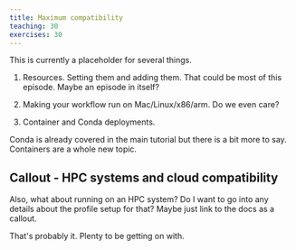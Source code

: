 ```yaml
---
title: Maximum compatibility
teaching: 30
exercises: 30
---
```


This is currently a placeholder for several things.

1) Resources. Setting them and adding them. That could be most of this episode. Maybe an episode
in itself?

2) Making your workflow run on Mac/Linux/x86/arm. Do we even care?

3) Container and Conda deployments.

Conda is already covered in the main tutorial but there is a bit more to say.
Containers are a whole new topic.

## Callout - HPC systems and cloud compatibility

Also, what about running on an HPC system? Do I want to go into any details about the profile setup
for that? Maybe just link to the docs as a callout.

That's probably it. Plenty to be getting on with.
